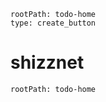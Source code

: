 
```yatodo
rootPath: todo-home
type: create_button
```



# shizznet

```yatodo
rootPath: todo-home

```
